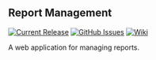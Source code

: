 ## Report Management

[![Current Release](https://img.shields.io/badge/release-latest-green.svg)](https://github.com/DPBandA/report-management/releases/latest)
[![GitHub Issues](https://img.shields.io/github/issues/dpbanda/report-management.svg)](https://github.com/dpbanda/report-management/issues)
[![Wiki](https://img.shields.io/badge/documentation-wiki-green.svg)](https://github.com/DPBandA/report-management/wiki)

A web application for managing reports.

